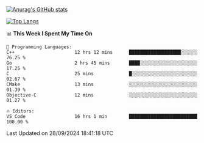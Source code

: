 [![Anurag's GitHub stats](https://github-readme-stats.vercel.app/api?username=wugouzi&count_private=true)](https://github.com/anuraghazra/github-readme-stats)

[![Top Langs](https://github-readme-stats.vercel.app/api/top-langs/?username=wugouzi&layout=compact&count_private=true&hide=html)](https://github.com/anuraghazra/github-readme-stats)

<!--START_SECTION:waka-->
📊 **This Week I Spent My Time On** 

```text
💬 Programming Languages: 
C++                      12 hrs 12 mins      ███████████████████░░░░░░   76.25 % 
Go                       2 hrs 45 mins       ████░░░░░░░░░░░░░░░░░░░░░   17.25 % 
C                        25 mins             █░░░░░░░░░░░░░░░░░░░░░░░░   02.67 % 
CMake                    13 mins             ░░░░░░░░░░░░░░░░░░░░░░░░░   01.39 % 
Objective-C              12 mins             ░░░░░░░░░░░░░░░░░░░░░░░░░   01.27 % 

🔥 Editors: 
VS Code                  16 hrs 1 min        █████████████████████████   100.00 % 
```


 Last Updated on 28/09/2024 18:41:18 UTC
<!--END_SECTION:waka-->

<!--
**wugouzi/wugouzi** is a ✨ _special_ ✨ repository because its `README.md` (this file) appears on your GitHub profile.

Here are some ideas to get you started:

- 🔭 I’m currently working on ...
- 🌱 I’m currently learning ...
- 👯 I’m looking to collaborate on ...
- 🤔 I’m looking for help with ...
- 💬 Ask me about ...
- 📫 How to reach me: ...
- 😄 Pronouns: ...
- ⚡ Fun fact: ...
-->
